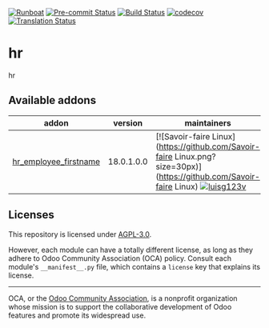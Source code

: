 
[![Runboat](https://img.shields.io/badge/runboat-Try%20me-875A7B.png)](https://runboat.odoo-community.org/builds?repo=OCA/hr&target_branch=18.0)
[![Pre-commit Status](https://github.com/OCA/hr/actions/workflows/pre-commit.yml/badge.svg?branch=18.0)](https://github.com/OCA/hr/actions/workflows/pre-commit.yml?query=branch%3A18.0)
[![Build Status](https://github.com/OCA/hr/actions/workflows/test.yml/badge.svg?branch=18.0)](https://github.com/OCA/hr/actions/workflows/test.yml?query=branch%3A18.0)
[![codecov](https://codecov.io/gh/OCA/hr/branch/18.0/graph/badge.svg)](https://codecov.io/gh/OCA/hr)
[![Translation Status](https://translation.odoo-community.org/widgets/hr-18-0/-/svg-badge.svg)](https://translation.odoo-community.org/engage/hr-18-0/?utm_source=widget)

<!-- /!\ do not modify above this line -->

# hr

hr

<!-- /!\ do not modify below this line -->

<!-- prettier-ignore-start -->

[//]: # (addons)

Available addons
----------------
addon | version | maintainers | summary
--- | --- | --- | ---
[hr_employee_firstname](hr_employee_firstname/) | 18.0.1.0.0 | [![Savoir-faire Linux](https://github.com/Savoir-faire Linux.png?size=30px)](https://github.com/Savoir-faire Linux) [![luisg123v](https://github.com/luisg123v.png?size=30px)](https://github.com/luisg123v) | Adds First Name to Employee

[//]: # (end addons)

<!-- prettier-ignore-end -->

## Licenses

This repository is licensed under [AGPL-3.0](LICENSE).

However, each module can have a totally different license, as long as they adhere to Odoo Community Association (OCA)
policy. Consult each module's `__manifest__.py` file, which contains a `license` key
that explains its license.

----
OCA, or the [Odoo Community Association](http://odoo-community.org/), is a nonprofit
organization whose mission is to support the collaborative development of Odoo features
and promote its widespread use.
